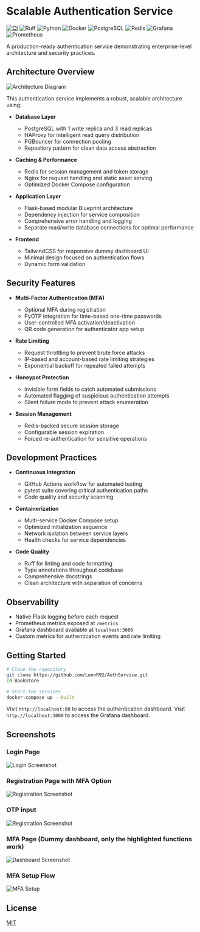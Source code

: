 # Scalable Authentication Service

[![CI](https://github.com/LeonR92/BookStore/actions/workflows/ci.yml/badge.svg)](https://github.com/LeonR92/BookStore/actions/workflows/ci.yml)
![Ruff](https://img.shields.io/badge/code%20style-ruff-000000.svg)
![Python](https://img.shields.io/badge/Python-3776AB?style=for-the-badge&logo=python&logoColor=white)
![Docker](https://img.shields.io/badge/Docker-2496ED?style=for-the-badge&logo=docker&logoColor=white)
![PostgreSQL](https://img.shields.io/badge/PostgreSQL-316192?style=for-the-badge&logo=postgresql&logoColor=white)
![Redis](https://img.shields.io/badge/Redis-DD0031?style=for-the-badge&logo=redis&logoColor=white)
![Grafana](https://img.shields.io/badge/Grafana-F46800?style=for-the-badge&logo=grafana&logoColor=white)
![Prometheus](https://img.shields.io/badge/Prometheus-E6522C?style=for-the-badge&logo=prometheus&logoColor=white)

A production-ready authentication service demonstrating enterprise-level architecture and security practices.

## Architecture Overview
![Architecture Diagram](diagram-export-13-03-2025-20_40_56.png)

This authentication service implements a robust, scalable architecture using:

- **Database Layer**
  - PostgreSQL with 1 write replica and 3 read replicas
  - HAProxy for intelligent read query distribution
  - PGBouncer for connection pooling
  - Repository pattern for clean data access abstraction

- **Caching & Performance**
  - Redis for session management and token storage
  - Nginx for request handling and static asset serving
  - Optimized Docker Compose configuration

- **Application Layer**
  - Flask-based modular Blueprint architecture
  - Dependency injection for service composition
  - Comprehensive error handling and logging
  - Separate read/write database connections for optimal performance

- **Frontend**
  - TailwindCSS for responsive dummy dashboard UI
  - Minimal design focused on authentication flows
  - Dynamic form validation

## Security Features

- **Multi-Factor Authentication (MFA)**
  - Optional MFA during registration
  - PyOTP integration for time-based one-time passwords
  - User-controlled MFA activation/deactivation
  - QR code generation for authenticator app setup

- **Rate Limiting**
  - Request throttling to prevent brute force attacks
  - IP-based and account-based rate limiting strategies
  - Exponential backoff for repeated failed attempts

- **Honeypot Protection**
  - Invisible form fields to catch automated submissions
  - Automated flagging of suspicious authentication attempts
  - Silent failure mode to prevent attack enumeration

- **Session Management**
  - Redis-backed secure session storage
  - Configurable session expiration
  - Forced re-authentication for sensitive operations

## Development Practices

- **Continuous Integration**
  - GitHub Actions workflow for automated testing
  - pytest suite covering critical authentication paths
  - Code quality and security scanning

- **Containerization**
  - Multi-service Docker Compose setup
  - Optimized initialization sequence
  - Network isolation between service layers
  - Health checks for service dependencies

- **Code Quality**
  - Ruff for linting and code formatting
  - Type annotations throughout codebase
  - Comprehensive docstrings
  - Clean architecture with separation of concerns

## Observability
- Native Flask logging before each request
- Prometheus metrics exposed at `/metrics`
- Grafana dashboard available at `localhost:3000`
- Custom metrics for authentication events and rate limiting

## Getting Started

```bash
# Clone the repository
git clone https://github.com/LeonR92/AuthService.git
cd BookStore

# Start the services
docker-compose up --build
```

Visit `http://localhost:80` to access the authentication dashboard.
Visit `http://localhost:3000` to access the Grafana dashboard.

## Screenshots

### Login Page
![Login Screenshot](login.jpeg)
### Registration Page with MFA Option
![Registration Screenshot](registration.jpeg)
### OTP input
![Registration Screenshot](otp_input.jpeg)
### MFA Page (Dummy dashboard, only the highlighted functions work)
![Dashboard Screenshot](dashboard.jpeg)
### MFA Setup Flow
![MFA Setup](qrcode.jpeg)


## License

[MIT](LICENSE)